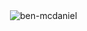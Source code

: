 <p>&nbsp;<img align="center" src="https://github-readme-stats.vercel.app/api?username=ben-mcdaniel&show_icons=true&locale=en" alt="ben-mcdaniel" /></p>
